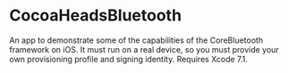 # CocoaHeadsBluetooth
An app to demonstrate some of the capabilities of the CoreBluetooth framework on iOS. It must run on a real device, so you must provide your own provisioning profile and signing identity. Requires Xcode 7.1.
